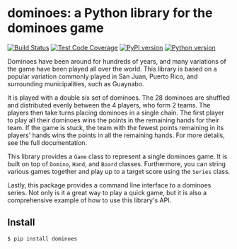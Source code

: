 dominoes: a Python library for the dominoes game
================================================

[![Build Status](https://travis-ci.org/abw333/dominoes.svg?branch=master)](https://travis-ci.org/abw333/dominoes)
[![Test Code Coverage](https://codecov.io/gh/abw333/dominoes/branch/master/graph/badge.svg)](https://codecov.io/gh/abw333/dominoes)
[![PyPI version](https://badge.fury.io/py/dominoes.svg)](https://badge.fury.io/py/dominoes)
[![Python version](https://img.shields.io/badge/python-3.5-brightgreen.svg)](https://www.python.org/)

Dominoes have been around for hundreds of years, and many variations of the game have been played all over the world. This library is based on a popular variation commonly played in San Juan, Puerto Rico, and surrounding municipalities, such as Guaynabo.

It is played with a double six set of dominoes. The 28 dominoes are shuffled and distributed evenly between the 4 players, who form 2 teams. The players then take turns placing dominoes in a single chain. The first player to play all their dominoes wins the points in the remaining hands for their team. If the game is stuck, the team with the fewest points remaining in its players' hands wins the points in all the remaining hands. For more details, see the full documentation.

This library provides a	`Game` class to	represent a single dominoes game. It is built on top of `Domino`, `Hand`, and `Board` classes. Furthermore, you can string various games together and play up to a target score using the `Series` class.

Lastly, this package provides a command line interface to a dominoes series. Not only is it a great way to play a quick game, but it is also a comprehensive example of how to use this library's API.

## Install

```bash
$ pip install dominoes
```
